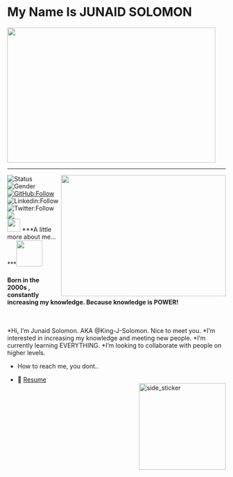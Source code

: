<h1>My Name Is JUNAID SOLOMON</h1>
<img src="https://gifer.com/embed/2DYg" width=480 height=312.000 frameBorder="0">
<br />
<!-- align="center" -->
<hr/> 
 <!-- <img src="https://i.pinimg.com/originals/2b/a2/43/2ba24339050547c296c33a9ca3207548.gif" width="70" target="_blank"><h3>⚛️ Hi there, I'm Junaid ⚛️</h3> <img src="https://www.google.com/url?sa=i&url=https%3A%2F%2Fmonophy.com%2Fgifs%2Fcreative-coding-eUdtR10ZsxlFC&psig=AOvVaw1Rz2bd_BC9ScaYw9k4hrcU&ust=1631020295266000&source=images&cd=vfe&ved=0CAsQjRxqFwoTCLjLkqO26vICFQAAAAAdAAAAABAE" width="90" target="_blank"> -->
<img align="right" src="https://media.tenor.com/images/b24460d29cfb2126afbba78c2b02a0d3/tenor.gif" width="380px" height="280px"  target="_blank">
                                                                                                                              
<!--  https://i.pinimg.com/originals/66/83/3e/66833e07d6fb9eb5d724e47d0c814285.gif -->
![Status](https://img.shields.io/badge/Status-up-lightgreen) ![Gender](https://img.shields.io/badge/Gender-%F0%9F%A4%B5-blue)
[![GitHub:Follow](https://img.shields.io/github/followers/LawrenceBaatjies?label=follow&style=social)](https://github.com/LawrenceBaatjies)
![Linkedin:Follow](https://img.shields.io/badge/-LawrenceBaatjies-blue?style=social-square&logo=Linkedin&logoColor=white&link-https://www.linkedin.com/in/lawrence-baatjies-a13904192)
![Twitter:Follow](https://img.shields.io/twitter/follow/Jackwebber?style=social)
 <a href="https://github.com/LawrenceBaatjies/myportfolio/"><img src="https://img.shields.io/badge/MyPortfolio-blueviolet.svg"/></a><br/>
  <img src="https://media.giphy.com/media/iY8CRBdQXODJSCERIr/giphy.gif" width="30px">&nbsp;***A little more about me... ***<img src="https://media.giphy.com/media/VgCDAzcKvsR6OM0uWg/giphy.gif" width="60">  
 
 <h4>Born in the 2000s , constantly increasing my knowledge. Because knowledge is POWER!</h4>
<br /> 

 
*Hi, I’m Junaid Solomon. AKA @King-J-Solomon. Nice to meet you.
*I’m interested in increasing my knowledge and meeting new people.
*I’m currently learning EVERYTHING.
*I’m looking to collaborate with people on higher levels.
* How to reach me, you dont..
 - 📝 [Resume](https://drive.google.com/file/d/1ICWjr4tNzWeH5kGb34QkgoSMcEQ844Q2/view?usp=sharing) 
    <br /><img align="right" width=200px height=200px alt="side_sticker" src="https://media.giphy.com/media/TEnXkcsHrP4YedChhA/giphy.gif" />
